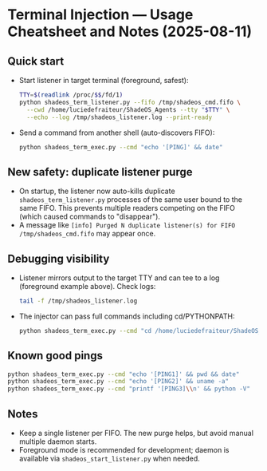 # Terminal Injection — Usage Cheatsheet and Notes (2025-08-11)

## Quick start
- Start listener in target terminal (foreground, safest):
  ```bash
  TTY=$(readlink /proc/$$/fd/1)
  python shadeos_term_listener.py --fifo /tmp/shadeos_cmd.fifo \
    --cwd /home/luciedefraiteur/ShadeOS_Agents --tty "$TTY" \
    --echo --log /tmp/shadeos_listener.log --print-ready
  ```
- Send a command from another shell (auto-discovers FIFO):
  ```bash
  python shadeos_term_exec.py --cmd "echo '[PING]' && date"
  ```

## New safety: duplicate listener purge
- On startup, the listener now auto-kills duplicate `shadeos_term_listener.py` processes of the same user bound to the same FIFO. This prevents multiple readers competing on the FIFO (which caused commands to "disappear").
- A message like `[info] Purged N duplicate listener(s) for FIFO /tmp/shadeos_cmd.fifo` may appear once.

## Debugging visibility
- Listener mirrors output to the target TTY and can tee to a log (foreground example above). Check logs:
  ```bash
  tail -f /tmp/shadeos_listener.log
  ```
- The injector can pass full commands including cd/PYTHONPATH:
  ```bash
  python shadeos_term_exec.py --cmd "cd /home/luciedefraiteur/ShadeOS_Agents && PYTHONPATH=/home/luciedefraiteur/ShadeOS_Agents:$PYTHONPATH python Core/Agents/V10/tests/debug_scope_runner.py"
  ```

## Known good pings
```bash
python shadeos_term_exec.py --cmd "echo '[PING1]' && pwd && date"
python shadeos_term_exec.py --cmd "echo '[PING2]' && uname -a"
python shadeos_term_exec.py --cmd "printf '[PING3]\\n' && python -V"
```

## Notes
- Keep a single listener per FIFO. The new purge helps, but avoid manual multiple daemon starts.
- Foreground mode is recommended for development; daemon is available via `shadeos_start_listener.py` when needed.
